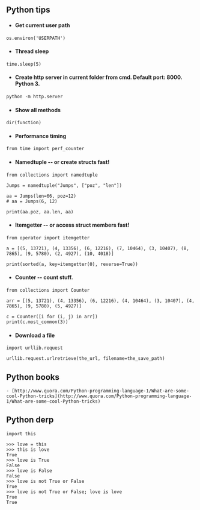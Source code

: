## Python tips

- #### Get current user path

```os.environ('USERPATH')```



- #### Thread sleep

```time.sleep(5)```



- #### Create http server in current folder from cmd. Default port: 8000. Python 3.

```python -m http.server ```



- #### Show all methods

```dir(function)```


- #### Performance timing

```from time import perf_counter```


- #### Namedtuple -- or create structs fast!

```
from collections import namedtuple

Jumps = namedtuple("Jumps", ["poz", "len"])

aa = Jumps(len=66, poz=12)
# aa = Jumps(6, 12)

print(aa.poz, aa.len, aa)
```


- #### Itemgetter -- or access struct members fast!

```
from operator import itemgetter

a = [(5, 13721), (4, 13356), (6, 12216), (7, 10464), (3, 10407), (8, 7865), (9, 5780), (2, 4927), (10, 4018)]

print(sorted(a, key=itemgetter(0), reverse=True))
```


- #### Counter -- count stuff.

```
from collections import Counter

arr = [(5, 13721), (4, 13356), (6, 12216), (4, 10464), (3, 10407), (4, 7865), (9, 5780), (5, 4927)]

c = Counter([i for (i, j) in arr])
print(c.most_common(3))
```


- #### Download a file

```
import urllib.request

urllib.request.urlretrieve(the_url, filename=the_save_path)
```


## Python books

    - [http://www.quora.com/Python-programming-language-1/What-are-some-cool-Python-tricks](http://www.quora.com/Python-programming-language-1/What-are-some-cool-Python-tricks)


## Python derp

```import this```

```
>>> love = this
>>> this is love
True
>>> love is True
False
>>> love is False
False
>>> love is not True or False
True
>>> love is not True or False; love is love
True
True
```
